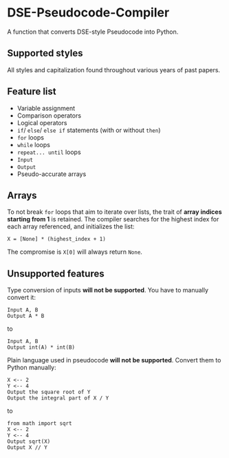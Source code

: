 # DSE-Pseudocode-Compiler
A function that converts DSE-style Pseudocode into Python.

## Supported styles
All styles and capitalization found throughout various years of past papers.

## Feature list
- Variable assignment
- Comparison operators
- Logical operators
- `if`/ `else`/ `else if` statements (with or without `then`)
- `for` loops
- `while` loops
- `repeat... until` loops
- `Input`
- `Output`
- Pseudo-accurate arrays

## Arrays
To not break `for` loops that aim to iterate over lists, the trait of **array indices starting from 1** is retained.
The compiler searches for the highest index for each array referenced, and initializes the list:
```
X = [None] * (highest_index + 1)
```
The compromise is `X[0]` will always return `None`.

## Unsupported features
Type conversion of inputs **will not be supported**. You have to manually convert it:
```
Input A, B
Output A * B
```
to
```
Input A, B
Output int(A) * int(B)
```

Plain language used in pseudocode **will not be supported**. Convert them to Python manually:
```
X <-- 2
Y <-- 4
Output the square root of Y
Output the integral part of X / Y
```
to
```
from math import sqrt
X <-- 2
Y <-- 4
Output sqrt(X)
Output X // Y
```
